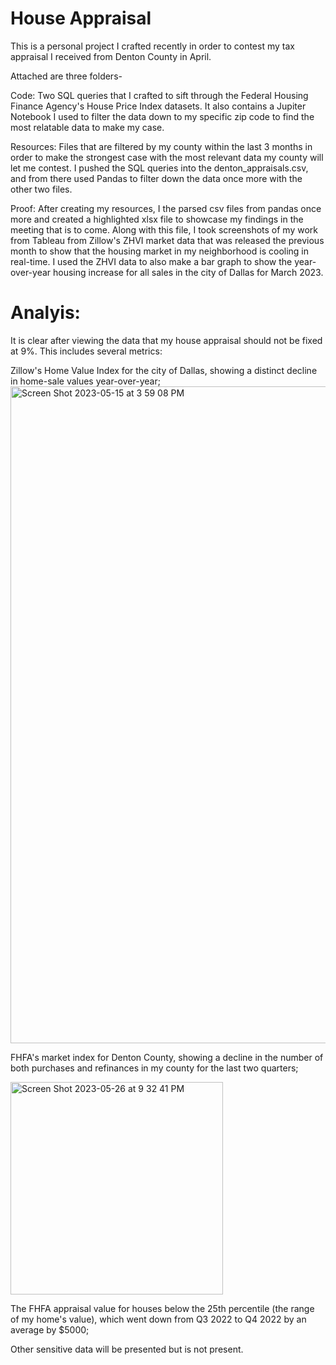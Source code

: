 # House Appraisal
This is a personal project I crafted recently in order to contest my tax appraisal I received from Denton County in April. 

Attached are three folders-

Code: Two SQL queries that I crafted to sift through the Federal Housing Finance Agency's House Price Index datasets. It also contains a Jupiter Notebook I used to filter the data down to my specific zip code to find the most relatable data to make my case.

Resources: Files that are filtered by my county within the last 3 months in order to make the strongest case with the most relevant data my county will let me contest. I pushed the SQL queries into the denton_appraisals.csv, and from there used Pandas to filter down the data once more with the other two files. 

Proof: After creating my resources, I the parsed csv files from pandas once more and created a highlighted xlsx file to showcase my findings in the meeting that is to come. Along with this file, I took screenshots of my work from Tableau from Zillow's ZHVI market data that was released the previous month to show that the housing market in my neighborhood is cooling in real-time. I used the ZHVI data to also make a bar graph to show the year-over-year housing increase for all sales in the city of Dallas for March 2023.

# Analyis:
It is clear after viewing the data that my house appraisal should not be fixed at 9%. This includes several metrics: 

Zillow's Home Value Index for the city of Dallas, showing a distinct decline in home-sale values year-over-year;
<img width="1051" alt="Screen Shot 2023-05-15 at 3 59 08 PM" src="https://github.com/Phil-Mart/house-appraisal/assets/120279988/69b83481-ac62-41d4-a0d6-431e9ca3fc5c">

FHFA's market index for Denton County, showing a decline in the number of both purchases and refinances in my county for the last two quarters;

<img width="340" alt="Screen Shot 2023-05-26 at 9 32 41 PM" src="https://github.com/Phil-Mart/house-appraisal/assets/120279988/5fe02e66-2fc1-4b4b-8fa7-bdefba8cf39a">

The FHFA appraisal value for houses below the 25th percentile (the range of my home's value), which went down from Q3 2022 to Q4 2022 by an average by $5000;

Other sensitive data will be presented but is not present. 
